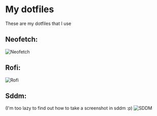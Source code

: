 # My dotfiles
These are my dotfiles that I use


## Neofetch:
![Neofetch](https://github.com/user-attachments/assets/46858124-1d4b-44f3-8467-e9d447350f99)

## Rofi:
![Rofi](https://github.com/user-attachments/assets/d761304d-985f-4a43-b48f-df289faad0b8)

## Sddm:
(I'm too lazy to find out how to take a screenshot in sddm :p)
![SDDM](https://github.com/user-attachments/assets/fea3af83-f1ef-4468-ba5d-494f4452120e)
